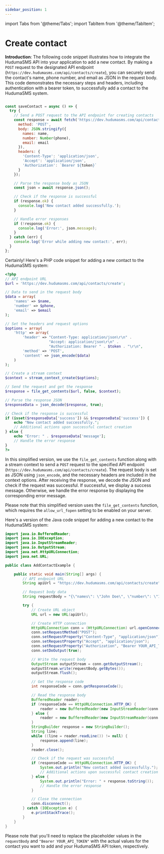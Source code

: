 ```yaml
---
sidebar_position: 1
---
```

import Tabs from '@theme/Tabs';
import TabItem from '@theme/TabItem';

# Create contact
**Introduction**: The following code snippet illustrates how to integrate the HudumaSMS API into your application to add a new contact. By making a `POST` request to the designated API endpoint (`https://dev.hudumasms.com/api/contacts/create`), you can securely send the contact's name, phone number, and email as JSON in the request body. This code demonstrates the necessary steps and headers, including authentication with a bearer token, to successfully add a contact to the HudumaSMS system.

<Tabs>
<TabItem value="javascript" label="Javascript">

```javascript

const saveContact = async () => {
  try {
    // Send a POST request to the API endpoint for creating contacts
    const response = await fetch('https://dev.hudumasms.com/api/contacts/create', {
      method: 'POST',
      body: JSON.stringify({
        names: name,
        number: Number(phone),
        email: email
      }),
      headers: {
        'Content-Type': 'application/json',
        'Accept': 'application/json',
        'Authorization': `Bearer ${token}`
      }
    });

    // Parse the response body as JSON
    const json = await response.json();

    // Check if the response is successful
    if (response.ok) {
      console.log('New contact added successfully.');
    }

    // Handle error responses
    if (!response.ok) {
      console.log('Error:', json.message);
    }
  } catch (err) {
    console.log('Error while adding new contact:', err);
  }
};
```
</TabItem>

<TabItem value="php" label="PHP">
Certainly! Here's a  PHP code snippet for adding a new contact to the HudumaSMS system:

```php
<?php
// API endpoint URL
$url = 'https://dev.hudumasms.com/api/contacts/create';

// Data to send in the request body
$data = array(
    'names' => $name,
    'number' => $phone,
    'email' => $email
);

// Set the headers and request options
$options = array(
    'http' => array(
        'header' => "Content-Type: application/json\r\n" .
                    "Accept: application/json\r\n" .
                    "Authorization: Bearer " . $token . "\r\n",
        'method' => 'POST',
        'content' => json_encode($data)
    )
);

// Create a stream context
$context = stream_context_create($options);

// Send the request and get the response
$response = file_get_contents($url, false, $context);

// Parse the response JSON
$responseData = json_decode($response, true);

// Check if the response is successful
if (isset($responseData['success']) && $responseData['success']) {
    echo "New contact added successfully.";
    // Additional actions upon successful contact creation
} else {
    echo "Error: " . $responseData['message'];
    // Handle the error response
}
?>
```

In this simplified version, we use the `file_get_contents` function along with a stream context to send a `POST` request to the specified API endpoint (`https://dev.hudumasms.com/api/contacts/create`). The request body is set as JSON using `json_encode`, and the necessary headers are included in the context options. After receiving the response, we decode the JSON and check if the request was successful. If successful, we display a success message. Otherwise, we handle the error response by displaying the corresponding error message.

Please note that this simplified version uses the `file_get_contents` function, which requires the `allow_url_fopen` setting to be enabled on your server.


</TabItem>

<TabItem value="java" label="Java"> Here's a version of the Java code snippet for adding a new contact to the HudumaSMS system:

```java
import java.io.BufferedReader;
import java.io.IOException;
import java.io.InputStreamReader;
import java.io.OutputStream;
import java.net.HttpURLConnection;
import java.net.URL;

public class AddContactExample {

    public static void main(String[] args) {
        // API endpoint URL
        String apiUrl = "https://dev.hudumasms.com/api/contacts/create";

        // Request body data
        String requestBody = "{\"names\": \"John Doe\", \"number\": \"123456789\", \"email\": \"johndoe@example.com\"}";

        try {
            // Create URL object
            URL url = new URL(apiUrl);

            // Create HTTP connection
            HttpURLConnection conn = (HttpURLConnection) url.openConnection();
            conn.setRequestMethod("POST");
            conn.setRequestProperty("Content-Type", "application/json");
            conn.setRequestProperty("Accept", "application/json");
            conn.setRequestProperty("Authorization", "Bearer YOUR_API_TOKEN"); // Replace with your API token
            conn.setDoOutput(true);

            // Write the request body
            OutputStream outputStream = conn.getOutputStream();
            outputStream.write(requestBody.getBytes());
            outputStream.flush();

            // Get the response code
            int responseCode = conn.getResponseCode();

            // Read the response body
            BufferedReader reader;
            if (responseCode == HttpURLConnection.HTTP_OK) {
                reader = new BufferedReader(new InputStreamReader(conn.getInputStream()));
            } else {
                reader = new BufferedReader(new InputStreamReader(conn.getErrorStream()));
            }
            StringBuilder response = new StringBuilder();
            String line;
            while ((line = reader.readLine()) != null) {
                response.append(line);
            }
            reader.close();

            // Check if the request was successful
            if (responseCode == HttpURLConnection.HTTP_OK) {
                System.out.println("New contact added successfully.");
                // Additional actions upon successful contact creation
            } else {
                System.out.println("Error: " + response.toString());
                // Handle the error response
            }

            // Close the connection
            conn.disconnect();
        } catch (IOException e) {
            e.printStackTrace();
        }
    }
}
```

Please note that you'll need to replace the placeholder values in the `requestBody` and `"Bearer YOUR_API_TOKEN"` with the actual values for the contact you want to add and your HudumaSMS API token, respectively.


</TabItem>
</Tabs>